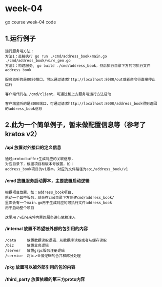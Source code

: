 # week-04
go course week-04 code

## 1.运行例子
```
运行服务端方法：
方法1：直接执行 go run ./cmd/address_book/main.go ./cmd/address_book/wire_gen.go 
方法2：构建服务, go build ./cmd/address_book，然后执行目录下方的可执行文件 address_book

服务监听的是8080端口，可以通过请求http://localhost:8080/out或者命令行直接停止运行

客户端代码在./cmd/client，可通过和上方服务端运行方法启动

客户端监听的是8000端口，可通过请求http://localhost:8000/address_book得到返回的address_book信息
```

## 2.此为一个简单例子，暂未做配置信息等（参考了kratos v2）

#### /api  放置对外接口的定义信息
```
通过protocbuffer生成对应的关联信息，
对应目录下，根据项目和版本号放置，如：
address_book项目的v1版本，对应的文件路径为api/address_book/v1
```

#### /cmd 放置服务启动脚本，主要放置启动逻辑
```
根据项目放置，如：address_book项目,
启动一个其中服务，就会在cmd目录下方创建cmd/address_book/
里面会有一个main.go用于生成对应的可执行文件address_book
用于启动整个项目

这里用了wire来将内置的服务进行依赖注入
```

#### /internal 放置不希望被外部的包引用的内容
```
/data     放置数据读取逻辑，从数据库读取或者从缓存读取
/biz      放置业务逻辑
/server   放置grpc服务注册逻辑
/service  将biz业务逻辑的合并和部分处理
```

#### /pkg 放置可以被外部引用的包的内容

#### /third_party 放置依赖的第三方proto内容
